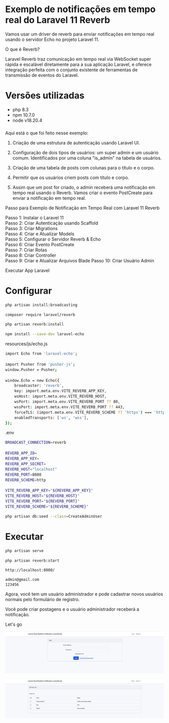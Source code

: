 # Exemplo de notificações em tempo real do Laravel 11 Reverb

Vamos usar um driver de reverb para enviar notificações em tempo real usando o servidor Echo no projeto Laravel 11.

O que é Reverb?

Laravel Reverb traz comunicação em tempo real via WebSocket super rápida e escalável diretamente para a sua aplicação Laravel, e oferece integração perfeita com o conjunto existente de ferramentas de transmissão de eventos do Laravel.

# Versões utilizadas

- php 8.3
- npm 10.7.0
- node v18.20.4

### 

Aqui está o que foi feito nesse exemplo:

1. Criação de uma estrutura de autenticação usando Laravel UI.

2. Configuração de dois tipos de usuários: um super admin e um usuário comum. Identificados por uma coluna "is_admin" na tabela de usuários.

3. Criação de uma tabela de posts com colunas para o título e o corpo.

4. Permitir que os usuários criem posts com título e corpo.

5. Assim que um post for criado, o admin receberá uma notificação em tempo real usando o Reverb. Vamos criar o evento PostCreate para enviar a notificação em tempo real.

Passo para Exemplo de Notificação em Tempo Real com Laravel 11 Reverb  

Passo 1: Instalar o Laravel 11  
Passo 2: Criar Autenticação usando Scaffold  
Passo 3: Criar Migrations  
Passo 4: Criar e Atualizar Models  
Passo 5: Configurar o Servidor Reverb & Echo  
Passo 6: Criar Evento PostCreate  
Passo 7: Criar Rotas  
Passo 8: Criar Controller  
Passo 9: Criar e Atualizar Arquivos Blade
Passo 10: Criar Usuário Admin

Executar App Laravel


# Configurar

```bash
php artisan install:broadcasting
```

```bash
composer require laravel/reverb
```

```bash
php artisan reverb:install
```

```bash
npm install --save-dev laravel-echo
```

resources/js/echo.js
```bash
import Echo from 'laravel-echo';

import Pusher from 'pusher-js';
window.Pusher = Pusher;

window.Echo = new Echo({
    broadcaster: 'reverb',
    key: import.meta.env.VITE_REVERB_APP_KEY,
    wsHost: import.meta.env.VITE_REVERB_HOST,
    wsPort: import.meta.env.VITE_REVERB_PORT ?? 80,
    wssPort: import.meta.env.VITE_REVERB_PORT ?? 443,
    forceTLS: (import.meta.env.VITE_REVERB_SCHEME ?? 'https') === 'https',
    enabledTransports: ['ws', 'wss'],
});
```

.env
```bash
BROADCAST_CONNECTION=reverb

REVERB_APP_ID=
REVERB_APP_KEY=
REVERB_APP_SECRET=
REVERB_HOST="localhost"
REVERB_PORT=8080
REVERB_SCHEME=http

VITE_REVERB_APP_KEY="${REVERB_APP_KEY}"
VITE_REVERB_HOST="${REVERB_HOST}"
VITE_REVERB_PORT="${REVERB_PORT}"
VITE_REVERB_SCHEME="${REVERB_SCHEME}"
```

```bash
php artisan db:seed --class=CreateAdminUser
```

# Executar

```bash
php artisan serve
```

```bash
php artisan reverb:start
```

```
http://localhost:8000/
```

```
admin@gmail.com
123456
```

Agora, você tem um usuário administrador e pode cadastrar novos usuários normais pelo formulário de registro.

Você pode criar postagens e o usuário administrador receberá a notificação.

Let's go

![alt text](image-1.png)

![alt text](image.png)
